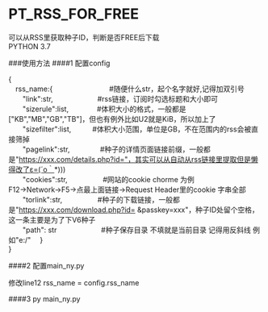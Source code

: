 # PT_RSS_FOR_FREE

可以从RSS里获取种子ID，判断是否FREE后下载<br>
PYTHON 3.7 <br>

###使用方法
####1 配置config

{<br>
　rss_name:{　　　　　　　　#随便什么str，起个名字就好,记得加双引号<br>
　　"link":str,　　　　　　&nbsp;#rss链接，订阅时勾选标题和大小即可<br>
　　"sizerule":list,　　　　#体积大小的格式，一般都是["KB","MB","GB","TB"]，但也有例外比如U2就是KiB，所以加上了 <br>
　　"sizefilter":list,　　　#体积大小范围，单位是GB，不在范围内的rss会被直接筛掉<br>
　　"pagelink":str,　　　　&nbsp;#种子的详情页面链接前缀，一般都是"https://xxx.com/details.php?id="，其实可以从自动从rss链接里提取但是懒得改了ε=(´ο｀*))) <br>
　　"cookies":str,　　　　　#网站的cookie  chorme 为例  F12→Network→F5→点最上面链接→Request Header里的cookie 字串全部 <br>
　　"torlink":str,　　　　　#种子的下载链接，一般都是"https://xxx.com/download.php?id= &passkey=xxx"，种子ID处留个空格，这一条主要是为了下V6种子 <br>
　　"path": str　　　　　　&nbsp;#种子保存目录 不填就是当前目录  记得用反斜线 例如"e:/" 
　}<br>
}<br>

####2 配置main_ny.py

修改line12 rss_name = config.rss_name<br>

####3 py main_ny.py




